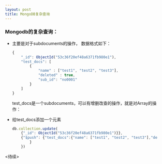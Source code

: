 ```yaml
---
layout: post
title: MongoDB复杂查询
---
```


### Mongodb的复杂查询：

+ 主要是对于subdocuments的操作， 数据格式如下：

  ~~~ javascript
  {
      "_id": ObjectId("53c36f20ef48a6371fb980e1"),
      "test_docs": [
          {
              "name" : ["test1", "test2", "test3"],
              "deleted" : true,
              "sub_id": "no0001"
          }
      ]
  }
  ~~~
    
  test_docs是一个subdocuments，可以有增删改查的操作，就是对Array的操作：

+ 给test_docs添加一个元素

  ~~~ javascript
  db.collection.update(
      {"_id": ObjectId("53c36f20ef48a6371fb980e1")}},
      {"$push": {"test_docs":{"name": ["test1", "test2", "test3"],"deleted": false,"sub_id": "no002"}
          }
      })
  ~~~
        
<待续>

